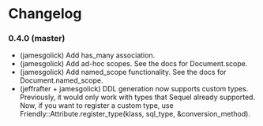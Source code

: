 Changelog
=========

### 0.4.0 (master)

  * (jamesgolick) Add has_many association.
  * (jamesgolick) Add ad-hoc scopes. See the docs for Document.scope.
  * (jamesgolick) Add named_scope functionality. See the docs for Document.named_scope.
  * (jeffrafter + jamesgolick) DDL generation now supports custom types. Previously, it would only work with types that Sequel already supported. Now, if you want to register a custom type, use Friendly::Attribute.register_type(klass, sql_type, &conversion_method).

